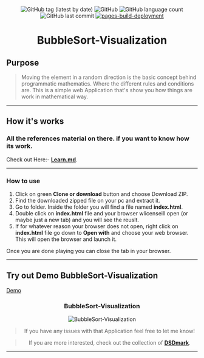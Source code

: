 <div align="center">

![GitHub tag (latest by date)](https://img.shields.io/github/v/tag/DSDmark/TodoList)
![GitHub](https://img.shields.io/github/license/DSDmark/TodoList)
![GitHub language count](https://img.shields.io/github/languages/count/DSDmark/TodoList)
![GitHub last commit](https://img.shields.io/github/last-commit/DSDmark/TodoList)
[![pages-build-deployment](https://github.com/DSDmark/TodoList/actions/workflows/pages/pages-build-deployment/badge.svg)](https://github.com/DSDmark/TodoList/actions/workflows/pages/pages-build-deployment)

# BubbleSort-Visualization

<div>

<div align="center">

<div align="left">

## Purpose

> Moving the element in a random direction is the basic concept behind programmatic mathematics. Where the different rules and conditions are. This is a simple web Application that's show you how things are work in mathematical way.

---

## How it's works

### All the references material on there. if you want to know how its work. 

Check out Here:- [**Learn.md**](https://github.com/DSDmark/BubbleSort-Visualization/blob/master/LEARN.md "LEARN.md").

---

### How to use

1. Click on green **Clone or download** button and choose Download ZIP.
2. Find the downloaded zipped file on your pc and extract it.
3. Go to folder. Inside the folder you will find a file named **index.html**.
4. Double click on **index.html** file and your browser wlicenseill open (or maybe just a new tab) and you will see the reuslt.
5. If for whatever reason your browser does not open, right click on **index.html** file go down to **Open with**
   and choose your web browser. This will open the browser and launch it.

Once you are done playing you can close the tab in your browser.

---

## Try out Demo BubbleSort-Visualization

<a href="https://dsdmark.github.io/BubbleSort-Visualization/" alt="TodoList Demo">Demo</a>

</div>

### BubbleSort-Visualization

![BubbleSort-Visualization](public/images/perview.gif "BubbleSort-Visualization")

</div>

> If you have any issues with that Application feel free to let me know!

> If you are more interested, check out the collection of [ **DSDmark**](https://github.com/DSDmark/BubbleSort-Visualization").

</div>

---

